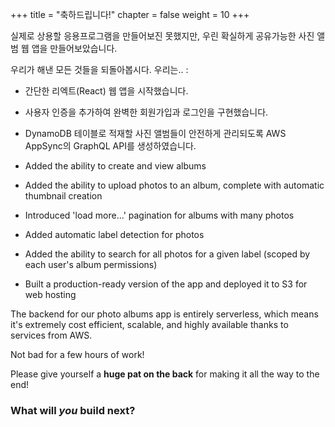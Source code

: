 +++
title = "축하드립니다!"
chapter = false
weight = 10
+++

실제로 상용할 응용프로그램을 만들어보진 못했지만, 우린 확실하게 공유가능한 사진 앨범 웹 앱을 만들어보았습니다.   

우리가 해낸 모든 것들을 되돌아봅시다. 우리는.. :

- 간단한 리엑트(React) 웹 앱을 시작했습니다.

- 사용자 인증을 추가하여 완벽한 회원가입과 로그인을 구현했습니다.

- DynamoDB 테이블로 적재할 사진 앨범들이 안전하게 관리되도록 AWS AppSync의 GraphQL API를 생성하였습니다.

- Added the ability to create and view albums

- Added the ability to upload photos to an album, complete with automatic thumbnail creation

- Introduced 'load more...' pagination for albums with many photos

- Added automatic label detection for photos

- Added the ability to search for all photos for a given label (scoped by each user's album permissions)

- Built a production-ready version of the app and deployed it to S3 for web hosting

The backend for our photo albums app is entirely serverless, which means it's extremely cost efficient, scalable, and highly available thanks to services from AWS. 

Not bad for a few hours of work! 

Please give yourself a **huge pat on the back** for making it all the way to the end!

### What will _you_ build next?